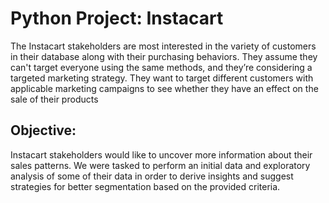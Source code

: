 # Python Project: Instacart

The Instacart stakeholders are most interested in the variety of customers in their database along with their purchasing behaviors. They assume they can't target everyone using the same methods, and they’re considering a targeted marketing strategy. They want to target different customers with applicable marketing campaigns to see whether they have an effect on the sale of their products

## Objective:
Instacart stakeholders would like to uncover more information about their sales patterns. We were tasked to perform an initial data and exploratory analysis of some of their data in order to derive insights and suggest strategies for better segmentation based on the provided criteria.
